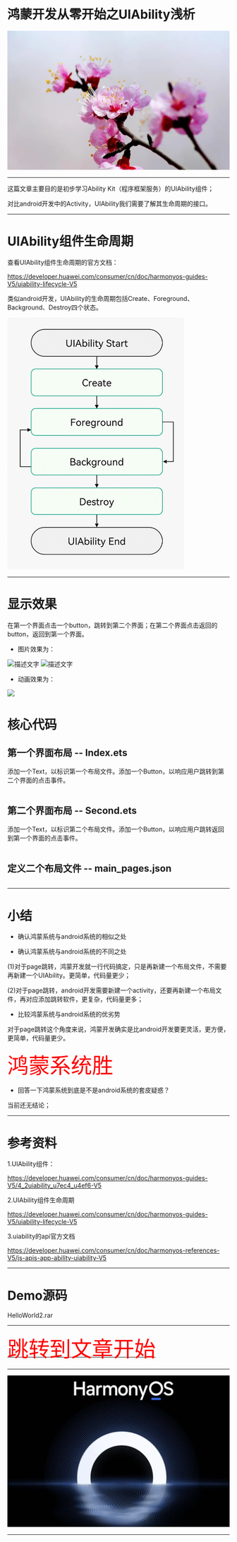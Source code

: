 # 鸿蒙开发从零开始之UIAbility浅析

<img src="../image/flower_003.png">


---

这篇文章主要目的是初步学习Ability Kit（程序框架服务）的UIAbility组件；

对比android开发中的Activity，UIAbility我们需要了解其生命周期的接口。


---

# UIAbility组件生命周期

查看UIAbility组件生命周期的官方文档：

https://developer.huawei.com/consumer/cn/doc/harmonyos-guides-V5/uiability-lifecycle-V5


类似android开发，UIAbility的生命周期包括Create、Foreground、Background、Destroy四个状态。


![UIAbility组件生命周期](./UIAbility组件生命周期.png)


---

#  显示效果

在第一个界面点击一个button，跳转到第二个界面；在第二个界面点击返回的button，返回到第一个界面。

- 图片效果为：


<img src="界面1.png" alt="描述文字" width="206"  height="409"> <img src="界面2.png" alt="描述文字" width="264"  height="409">



- 动画效果为：

<img src="./page_jump.gif">


# 核心代码


## 第一个界面布局 -- Index.ets

添加一个Text，以标识第一个布局文件。添加一个Button，以响应用户跳转到第二个界面的点击事件。

```java

```

## 第二个界面布局 -- Second.ets

添加一个Text，以标识第二个布局文件。添加一个Button，以响应用户跳转返回到第一个界面的点击事件。

```java

```


## 定义二个布局文件 -- main_pages.json

```java


```

---

# 小结


- 确认鸿蒙系统与android系统的相似之处



- 确认鸿蒙系统与android系统的不同之处

(1)对于page跳转，鸿蒙开发就一行代码搞定，只是再新建一个布局文件，不需要再新建一个UIAbility。更简单，代码量更少；

(2)对于page跳转，android开发需要新建一个activity，还要再新建一个布局文件，再对应添加跳转软件，更复杂，代码量更多；



- 比较鸿蒙系统与android系统的优劣势

对于page跳转这个角度来说，鸿蒙开发确实是比android开发要更灵活，更方便，更简单，代码量更少。


<font face='黑体' color=#ff0000 size=10>鸿蒙系统胜</font>



- 回答一下鸿蒙系统到底是不是android系统的套皮疑惑？

当前还无结论；

---

# 参考资料

1.UIAbility组件：

https://developer.huawei.com/consumer/cn/doc/harmonyos-guides-V5/4_2uiability_u7ec4_u4ef6-V5

2.UIAbility组件生命周期

https://developer.huawei.com/consumer/cn/doc/harmonyos-guides-V5/uiability-lifecycle-V5

3.uiability的api官方文档

https://developer.huawei.com/consumer/cn/doc/harmonyos-references-V5/js-apis-app-ability-uiability-V5

---

# Demo源码

HelloWorld2.rar

---

[<font face='黑体' color=#ff0000 size=40 >跳转到文章开始</font>](#鸿蒙开发从零开始之UIAbility浅析)

---

<img src="../image/harmony_os_001.png">

---

